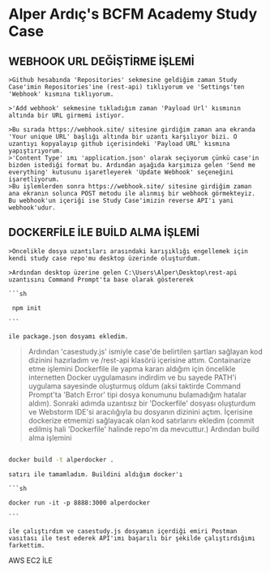 # Alper Ardıç's  BCFM Academy Study Case


 ## WEBHOOK URL DEĞİŞTİRME İŞLEMİ

    >Github hesabında 'Repositories' sekmesine geldiğim zaman Study Case'imin Repositories'ine (rest-api) tıklıyorum ve 'Settings'ten 'Webhook' kısmına tıklıyorum. 
   
    >'Add webhook' sekmesine tıkladığım zaman 'Payload Url' kısmının altında bir URL girmemi istiyor. 
   
    >Bu sırada https://webhook.site/ sitesine girdiğim zaman ana ekranda 'Your unique URL' başlığı altında bir uzantı karşılıyor bizi. O uzantıyı kopyalayıp github içerisindeki 'Payload URL' kısmına yapıştırıyorum. 
    >'Content Type' ımı 'application.json' olarak seçiyorum çünkü case'in bizden istediği format bu. Ardından aşağıda karşımıza gelen 'Send me everything' kutusunu işaretleyerek 'Update Webhook' seçeneğini işaretliyorum. 
    >Bu işlemlerden sonra https://webhook.site/ sitesine girdiğim zaman ana ekranın solunca POST metodu ile alınmış bir webhook görmekteyiz. Bu webhook'un içeriği ise Study Case'imizin reverse API'ı yani webhook'udur.

## DOCKERFİLE İLE BUİLD ALMA İŞLEMİ

    >Öncelikle dosya uzantıları arasındaki karışıklığı engellemek için kendi study case repo'mu desktop üzerinde oluşturdum. 
  
    >Ardından desktop üzerine gelen C:\Users\Alper\Desktop\rest-api uzantısını Command Prompt'ta base olarak göstererek  
    
    ```sh 
     
     npm init 
    
    ```
   
    ile package.json dosyamı ekledim. 
  
   >Ardından 'casestudy.js' ismiyle case'de belirtilen şartları sağlayan kod dizinini hazırladım ve /rest-api klasörü içerisine attım. 
   >Containarize etme işlemini Dockerfile ile yapma kararı aldığım için öncelikle internetten Docker uygulamasını indirdim ve bu sayede PATH'i uygulama sayesinde oluşturmuş oldum (aksi taktirde Command Prompt'ta 'Batch Error' tipi dosya konumunu bulamadığım hatalar aldım). 
   >Sonraki adımda uzantısız bir 'Dockerfile' dosyası oluşturdum ve Webstorm IDE'si aracılığıyla bu dosyanın dizinini açtım. 
   >İçerisine dockerize etmemizi sağlayacak olan kod satırlarını ekledim (commit edilmiş hali 'Dockerfile' halinde repo'm da mevcuttur.) 
   >Ardından build alma işlemini 
   
   ```sh
   
   docker build -t alperdocker .
   
   ```
   
    satırı ile tamamladım. Buildini aldığım docker'ı
    
    ```sh
    
    docker run -it -p 8888:3000 alperdocker
    
    ```
    
    ile çalıştırdım ve casestudy.js dosyamın içerdiği emiri Postman vasıtası ile test ederek API'ımı başarılı bir şekilde çalıştırdığımı farkettim.  


AWS EC2 İLE 
